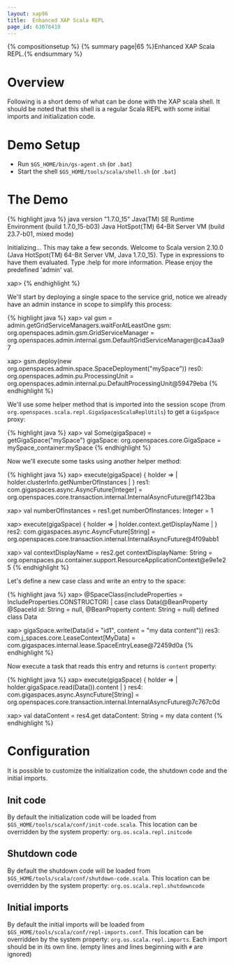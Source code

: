 ```yaml
---
layout: xap96
title:  Enhanced XAP Scala REPL
page_id: 63078419
---
```


{% compositionsetup %}
{% summary page|65 %}Enhanced XAP Scala REPL.{% endsummary %}

# Overview

Following is a short demo of what can be done with the XAP scala shell. It should be noted that this shell is a regular Scala REPL with some initial imports and initialization code.

# Demo Setup

- Run `$GS_HOME/bin/gs-agent.sh` (or `.bat`)
- Start the shell `$GS_HOME/tools/scala/shell.sh` (or `.bat`)

# The Demo

{% highlight java %}
java version "1.7.0_15"
Java(TM) SE Runtime Environment (build 1.7.0_15-b03)
Java HotSpot(TM) 64-Bit Server VM (build 23.7-b01, mixed mode)

Initializing... This may take a few seconds.
Welcome to Scala version 2.10.0 (Java HotSpot(TM) 64-Bit Server VM, Java 1.7.0_15).
Type in expressions to have them evaluated.
Type :help for more information.
Please enjoy the predefined 'admin' val.

xap>
{% endhighlight %}

We'll start by deploying a single space to the service grid, notice we already have an admin instance in scope to simplify this process:

{% highlight java %}
xap> val gsm = admin.getGridServiceManagers.waitForAtLeastOne
gsm: org.openspaces.admin.gsm.GridServiceManager = org.openspaces.admin.internal.gsm.DefaultGridServiceManager@ca43aa97

xap> gsm.deploy(new org.openspaces.admin.space.SpaceDeployment("mySpace"))
res0: org.openspaces.admin.pu.ProcessingUnit = org.openspaces.admin.internal.pu.DefaultProcessingUnit@59479eba
{% endhighlight %}

We'll use some helper method that is imported into the session scope (from `org.openspaces.scala.repl.GigaSpacesScalaReplUtils`) to get a `GigaSpace` proxy:

{% highlight java %}
xap> val Some(gigaSpace) = getGigaSpace("mySpace")
gigaSpace: org.openspaces.core.GigaSpace = mySpace_container:mySpace
{% endhighlight %}

Now we'll execute some tasks using another helper method:

{% highlight java %}
xap> execute(gigaSpace) { holder =>
     | holder.clusterInfo.getNumberOfInstances
     | }
res1: com.gigaspaces.async.AsyncFuture[Integer] = org.openspaces.core.transaction.internal.InternalAsyncFuture@f1423ba

xap> val numberOfInstances = res1.get
numberOfInstances: Integer = 1

xap> execute(gigaSpace) { holder =>
     |   holder.context.getDisplayName
     | }
res2: com.gigaspaces.async.AsyncFuture[String] = org.openspaces.core.transaction.internal.InternalAsyncFuture@4f09abb1

xap> val contextDisplayName = res2.get
contextDisplayName: String = org.openspaces.pu.container.support.ResourceApplicationContext@e9e1e25
{% endhighlight %}

Let's define a new case class and write an entry to the space:

{% highlight java %}
xap> @SpaceClass(includeProperties = IncludeProperties.CONSTRUCTOR)
     | case class Data(@BeanProperty @SpaceId id: String = null, @BeanProperty content: String = null)
defined class Data

xap> gigaSpace.write(Data(id = "id1", content = "my data content"))
res3: com.j_spaces.core.LeaseContext[MyData] = com.gigaspaces.internal.lease.SpaceEntryLease@72459d0a
{% endhighlight %}

Now execute a task that reads this entry and returns is `content` property:

{% highlight java %}
xap> execute(gigaSpace) { holder =>
     |   holder.gigaSpace.read(Data()).content
     | }
res4: com.gigaspaces.async.AsyncFuture[String] = org.openspaces.core.transaction.internal.InternalAsyncFuture@7c767c0d

xap> val dataContent = res4.get
dataContent: String = my data content
{% endhighlight %}

# Configuration

It is possible to customize the initialization code, the shutdown code and the initial imports.

## Init code

By default the initialization code will be loaded from `$GS_HOME/tools/scala/conf/init-code.scala`. This location can be overridden by the system property: `org.os.scala.repl.initcode`

## Shutdown code

By default the shutdown code will be loaded from `$GS_HOME/tools/scala/conf/shutdown-code.scala`. This location can be overridden by the system property: `org.os.scala.repl.shutdowncode`

## Initial imports

By default the initial imports will be loaded from `$GS_HOME/tools/scala/conf/repl-imports.conf`. This location can be overridden by the system property: `org.os.scala.repl.imports`. Each import should be in its own line. (empty lines and lines beginning with `#` are ignored)
